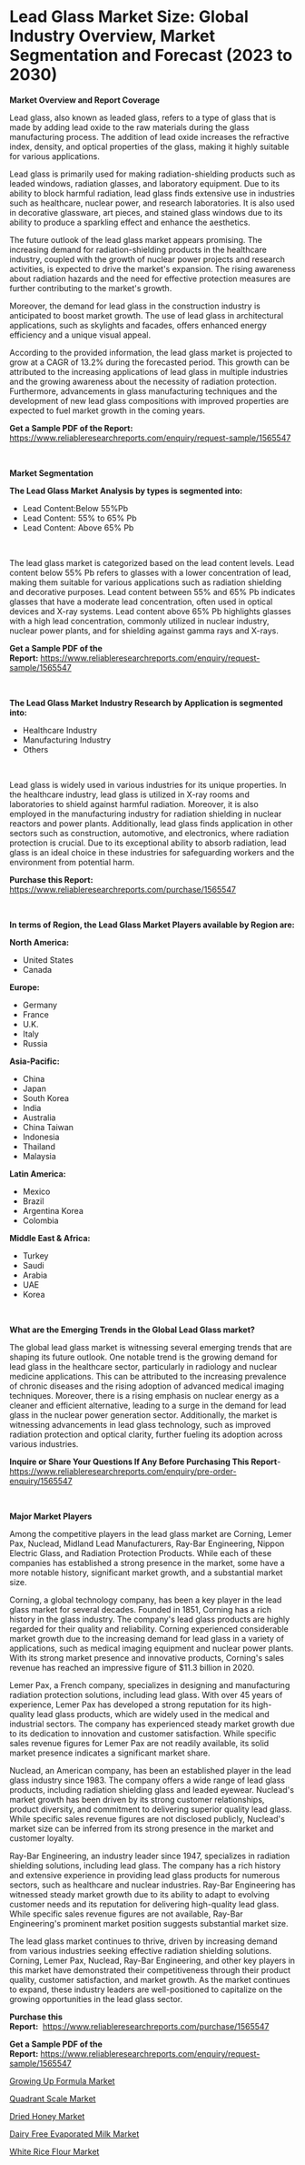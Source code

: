 <p><h1>Lead Glass Market Size: Global Industry Overview, Market Segmentation and Forecast (2023 to 2030)</h1></p><p><strong>Market Overview and Report Coverage</strong></p>
<p><p>Lead glass, also known as leaded glass, refers to a type of glass that is made by adding lead oxide to the raw materials during the glass manufacturing process. The addition of lead oxide increases the refractive index, density, and optical properties of the glass, making it highly suitable for various applications.</p><p>Lead glass is primarily used for making radiation-shielding products such as leaded windows, radiation glasses, and laboratory equipment. Due to its ability to block harmful radiation, lead glass finds extensive use in industries such as healthcare, nuclear power, and research laboratories. It is also used in decorative glassware, art pieces, and stained glass windows due to its ability to produce a sparkling effect and enhance the aesthetics.</p><p>The future outlook of the lead glass market appears promising. The increasing demand for radiation-shielding products in the healthcare industry, coupled with the growth of nuclear power projects and research activities, is expected to drive the market's expansion. The rising awareness about radiation hazards and the need for effective protection measures are further contributing to the market's growth.</p><p>Moreover, the demand for lead glass in the construction industry is anticipated to boost market growth. The use of lead glass in architectural applications, such as skylights and facades, offers enhanced energy efficiency and a unique visual appeal.</p><p>According to the provided information, the lead glass market is projected to grow at a CAGR of 13.2% during the forecasted period. This growth can be attributed to the increasing applications of lead glass in multiple industries and the growing awareness about the necessity of radiation protection. Furthermore, advancements in glass manufacturing techniques and the development of new lead glass compositions with improved properties are expected to fuel market growth in the coming years.</p></p>
<p><strong>Get a Sample PDF of the Report:</strong> <a href="https://www.reliableresearchreports.com/enquiry/request-sample/1565547">https://www.reliableresearchreports.com/enquiry/request-sample/1565547</a></p>
<p>&nbsp;</p>
<p><strong>Market Segmentation</strong></p>
<p><strong>The Lead Glass Market Analysis by types is segmented into:</strong></p>
<p><ul><li>Lead Content:Below 55%Pb</li><li>Lead Content: 55% to 65% Pb</li><li>Lead Content: Above 65% Pb</li></ul></p>
<p>&nbsp;</p>
<p><p>The lead glass market is categorized based on the lead content levels. Lead content below 55% Pb refers to glasses with a lower concentration of lead, making them suitable for various applications such as radiation shielding and decorative purposes. Lead content between 55% and 65% Pb indicates glasses that have a moderate lead concentration, often used in optical devices and X-ray systems. Lead content above 65% Pb highlights glasses with a high lead concentration, commonly utilized in nuclear industry, nuclear power plants, and for shielding against gamma rays and X-rays.</p></p>
<p><strong>Get a Sample PDF of the Report:</strong>&nbsp;<a href="https://www.reliableresearchreports.com/enquiry/request-sample/1565547">https://www.reliableresearchreports.com/enquiry/request-sample/1565547</a></p>
<p>&nbsp;</p>
<p><strong>The Lead Glass Market Industry Research by Application is segmented into:</strong></p>
<p><ul><li>Healthcare Industry</li><li>Manufacturing Industry</li><li>Others</li></ul></p>
<p>&nbsp;</p>
<p><p>Lead glass is widely used in various industries for its unique properties. In the healthcare industry, lead glass is utilized in X-ray rooms and laboratories to shield against harmful radiation. Moreover, it is also employed in the manufacturing industry for radiation shielding in nuclear reactors and power plants. Additionally, lead glass finds application in other sectors such as construction, automotive, and electronics, where radiation protection is crucial. Due to its exceptional ability to absorb radiation, lead glass is an ideal choice in these industries for safeguarding workers and the environment from potential harm.</p></p>
<p><strong>Purchase this Report:</strong>&nbsp; <a href="https://www.reliableresearchreports.com/purchase/1565547">https://www.reliableresearchreports.com/purchase/1565547</a></p>
<p>&nbsp;</p>
<p><strong>In terms of Region, the Lead Glass Market Players available by Region are:</strong></p>
<p>
    <p> <strong> North America: </strong>
        <ul>
            <li>United States</li>
            <li>Canada</li>
        </ul>
        </p> 
    <p> <strong> Europe: </strong>
        <ul>
            <li>Germany</li>
            <li>France</li>
            <li>U.K.</li>
            <li>Italy</li>
            <li>Russia</li>
        </ul>
        </p> 
    <p> <strong> Asia-Pacific: </strong>
        <ul>
            <li>China</li>
            <li>Japan</li>
            <li>South Korea</li>
            <li>India</li>
            <li>Australia</li>
            <li>China Taiwan</li>
            <li>Indonesia</li>
            <li>Thailand</li>
            <li>Malaysia</li>
        </ul>
        </p> 
    <p> <strong> Latin America: </strong>
        <ul>
            <li>Mexico</li>
            <li>Brazil</li>
            <li>Argentina Korea</li>
            <li>Colombia</li>
        </ul>
        </p> 
    <p> <strong> Middle East & Africa: </strong>
        <ul>
            <li>Turkey</li>
            <li>Saudi</li>
            <li>Arabia</li>
            <li>UAE</li>
            <li>Korea</li>
        </ul>
    </p>
    </p>
<p>&nbsp;</p>
<p><strong>What are the Emerging Trends in the Global Lead Glass market?</strong></p>
<p><p>The global lead glass market is witnessing several emerging trends that are shaping its future outlook. One notable trend is the growing demand for lead glass in the healthcare sector, particularly in radiology and nuclear medicine applications. This can be attributed to the increasing prevalence of chronic diseases and the rising adoption of advanced medical imaging techniques. Moreover, there is a rising emphasis on nuclear energy as a cleaner and efficient alternative, leading to a surge in the demand for lead glass in the nuclear power generation sector. Additionally, the market is witnessing advancements in lead glass technology, such as improved radiation protection and optical clarity, further fueling its adoption across various industries.</p></p>
<p><strong>Inquire or Share Your Questions If Any Before Purchasing This Report</strong>- <a href="https://www.reliableresearchreports.com/enquiry/pre-order-enquiry/1565547">https://www.reliableresearchreports.com/enquiry/pre-order-enquiry/1565547</a></p>
<p>&nbsp;</p>
<p><strong>Major Market Players</strong></p>
<p><p>Among the competitive players in the lead glass market are Corning, Lemer Pax, Nuclead, Midland Lead Manufacturers, Ray-Bar Engineering, Nippon Electric Glass, and Radiation Protection Products. While each of these companies has established a strong presence in the market, some have a more notable history, significant market growth, and a substantial market size.</p><p>Corning, a global technology company, has been a key player in the lead glass market for several decades. Founded in 1851, Corning has a rich history in the glass industry. The company's lead glass products are highly regarded for their quality and reliability. Corning experienced considerable market growth due to the increasing demand for lead glass in a variety of applications, such as medical imaging equipment and nuclear power plants. With its strong market presence and innovative products, Corning's sales revenue has reached an impressive figure of $11.3 billion in 2020.</p><p>Lemer Pax, a French company, specializes in designing and manufacturing radiation protection solutions, including lead glass. With over 45 years of experience, Lemer Pax has developed a strong reputation for its high-quality lead glass products, which are widely used in the medical and industrial sectors. The company has experienced steady market growth due to its dedication to innovation and customer satisfaction. While specific sales revenue figures for Lemer Pax are not readily available, its solid market presence indicates a significant market share.</p><p>Nuclead, an American company, has been an established player in the lead glass industry since 1983. The company offers a wide range of lead glass products, including radiation shielding glass and leaded eyewear. Nuclead's market growth has been driven by its strong customer relationships, product diversity, and commitment to delivering superior quality lead glass. While specific sales revenue figures are not disclosed publicly, Nuclead's market size can be inferred from its strong presence in the market and customer loyalty.</p><p>Ray-Bar Engineering, an industry leader since 1947, specializes in radiation shielding solutions, including lead glass. The company has a rich history and extensive experience in providing lead glass products for numerous sectors, such as healthcare and nuclear industries. Ray-Bar Engineering has witnessed steady market growth due to its ability to adapt to evolving customer needs and its reputation for delivering high-quality lead glass. While specific sales revenue figures are not available, Ray-Bar Engineering's prominent market position suggests substantial market size.</p><p>The lead glass market continues to thrive, driven by increasing demand from various industries seeking effective radiation shielding solutions. Corning, Lemer Pax, Nuclead, Ray-Bar Engineering, and other key players in this market have demonstrated their competitiveness through their product quality, customer satisfaction, and market growth. As the market continues to expand, these industry leaders are well-positioned to capitalize on the growing opportunities in the lead glass sector.</p></p>
<p><strong>Purchase this Report:</strong>&nbsp;&nbsp;<a href="https://www.reliableresearchreports.com/purchase/1565547">https://www.reliableresearchreports.com/purchase/1565547</a></p>
<p></p>
<p><strong>Get a Sample PDF of the Report:</strong>&nbsp;<a href="https://www.reliableresearchreports.com/enquiry/request-sample/1565547">https://www.reliableresearchreports.com/enquiry/request-sample/1565547</a></p>
<p><p><a href="https://medium.com/@andem140256/growing-up-formula-market-analysis-and-sze-forecasted-for-period-from-2023-to-2030-8e6381355490">Growing Up Formula Market</a></p><p><a href="https://medium.com/@bulk.cream.roll/quadrant-scale-market-analysis-its-cagr-market-segmentation-and-global-industry-overview-d3162b54a22e">Quadrant Scale Market</a></p><p><a href="https://medium.com/@emiliomartelli542/dried-honey-market-size-cagr-trends-2024-2030-ab81afd5f985">Dried Honey Market</a></p><p><a href="https://medium.com/@landis15236/dairy-free-evaporated-milk-market-trends-forecast-and-competitive-analysis-to-2030-03813e94a1d7">Dairy Free Evaporated Milk Market</a></p><p><a href="https://medium.com/@kanew14036/white-rice-flour-market-trends-forecast-and-competitive-analysis-to-2030-4aa2650a179f">White Rice Flour Market</a></p></p>